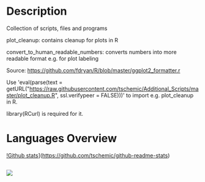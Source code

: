 # Description
Collection of scripts, files and programs

plot_cleanup: contains cleanup for plots in R

convert_to_human_readable_numbers: converts numbers into more readable format e.g. for plot labeling

Source: https://github.com/fdryan/R/blob/master/ggplot2_formatter.r

Use 'eval(parse(text = getURL("https://raw.githubusercontent.com/tschemic/Additional_Scripts/master/plot_cleanup.R", ssl.verifypeer = FALSE)))' to import e.g. plot_cleanup in R.

library(RCurl) is required for it.

# Languages Overview

[!Github stats](https://github-readme-stats.vercel.app/api?username=tschemic)](https://github.com/tschemic/github-readme-stats)


## <img align="center" src="https://github-readme-stats.vercel.app/api/top-langs/?username=tschemic&theme=dark" />

